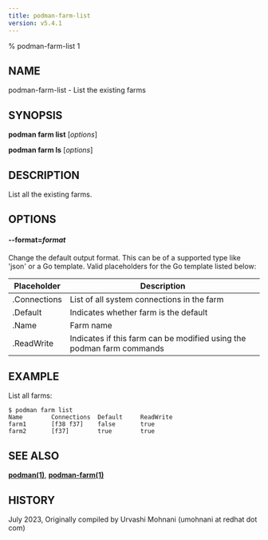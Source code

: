 ```yaml
---
title: podman-farm-list
version: v5.4.1
---
```


% podman-farm-list 1

## NAME
podman\-farm\-list - List the existing farms

## SYNOPSIS
**podman farm list** [*options*]

**podman farm ls** [*options*]

## DESCRIPTION
List all the existing farms.

## OPTIONS

#### **--format**=*format*

Change the default output format.  This can be of a supported type like 'json' or a Go template.
Valid placeholders for the Go template listed below:

| **Placeholder** | **Description**                                                       |
| --------------- | --------------------------------------------------------------------- |
| .Connections    | List of all system connections in the farm                            |
| .Default        | Indicates whether farm is the default                                 |
| .Name           | Farm name                                                             |
| .ReadWrite      | Indicates if this farm can be modified using the podman farm commands |

## EXAMPLE

List all farms:
```
$ podman farm list
Name        Connections  Default     ReadWrite
farm1       [f38 f37]    false       true
farm2       [f37]        true        true
```

## SEE ALSO
**[podman(1)](podman.1.md)**, **[podman-farm(1)](podman-farm.1.md)**

## HISTORY
July 2023, Originally compiled by Urvashi Mohnani (umohnani at redhat dot com)
